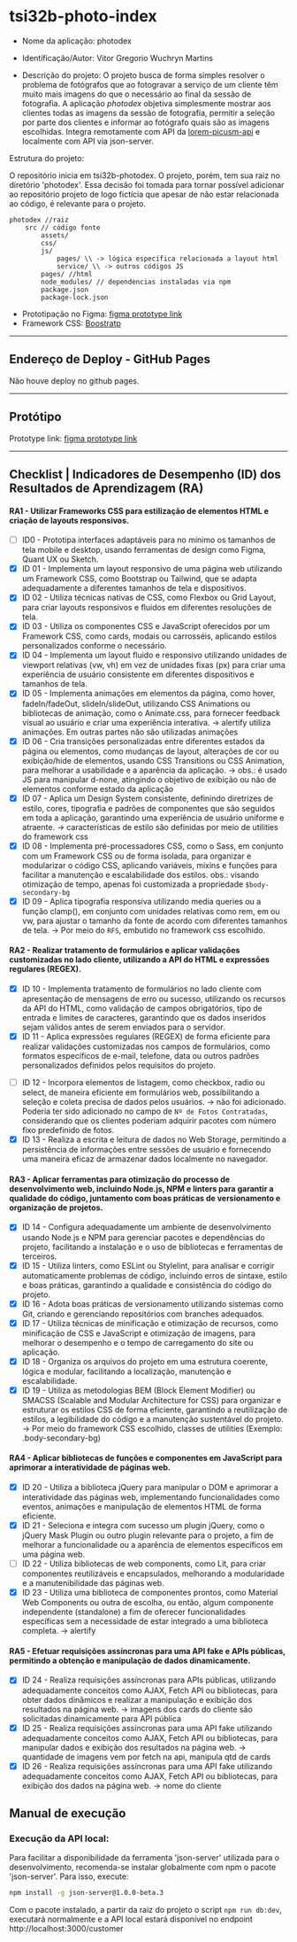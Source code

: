 # tsi32b-photo-index

- Nome da aplicação: photodex
- Identificação/Autor: Vitor Gregorio Wuchryn Martins

- Descrição do projeto: O projeto busca de forma simples resolver o problema de fotógrafos que ao fotogravar a serviço
de um cliente têm muito mais imagens do que o necessário ao final da sessão de fotografia. 
A aplicação *photodex* objetiva simplesmente mostrar aos clientes todas as imagens da sessão de fotografia, 
permitir a seleção por parte dos clientes e informar ao fotógrafo quais são as imagens escolhidas.
Integra remotamente com API da [lorem-picusm-api](https://publicapi.dev/lorem-picsum-api) e localmente com
API via json-server.

Estrutura do projeto:

O repositório inicia em tsi32b-photodex. O projeto, porém, 
tem sua raiz no diretório 'photodex'. 
Essa decisão foi tomada para tornar possível adicionar ao 
repositório projeto de logo fictícia que apesar de não estar relacionada
ao código, é relevante para o projeto.

```
photodex //raiz
    src // código fonte
        assets/
        css/
        js/
            pages/ \\ -> lógica específica relacionada a layout html
            service/ \\ -> outros códigos JS
        pages/ //html
        node_modules/ // dependencias instaladas via npm
        package.json 
        package-lock.json
```

- Prototipação no Figma: [figma prototype link](https://www.figma.com/design/lSxQBZqdWSeyPRiwx3xrzh/tsi32b---photodex?node-id=0-1&t=wLHccG77m77viV4l-1)
- Framework CSS: [Boostratp](https://getbootstrap.com/docs/5.3/getting-started/introduction/) 

---

## Endereço de Deploy - GitHub Pages

Não houve deploy no github pages.

---

## Protótipo

Prototype link: [figma prototype link](https://www.figma.com/design/lSxQBZqdWSeyPRiwx3xrzh/tsi32b---photodex?node-id=0-1&t=wLHccG77m77viV4l-1)

---

## Checklist | Indicadores de Desempenho (ID) dos Resultados de Aprendizagem (RA)

#### RA1 - Utilizar Frameworks CSS para estilização de elementos HTML e criação de layouts responsivos.

- [ ] ID0 - Prototipa interfaces adaptáveis para no mínimo os tamanhos de tela mobile e desktop, usando ferramentas de design como Figma, Quant UX ou Sketch. 
- [x] ID 01 - Implementa um layout responsivo de uma página web utilizando um Framework CSS, como Bootstrap ou Tailwind, que se adapta adequadamente a diferentes tamanhos de tela e dispositivos.
- [x] ID 02 - Utiliza técnicas nativas de CSS, como Flexbox ou Grid Layout, para criar layouts responsivos e fluidos em diferentes resoluções de tela.
- [x] ID 03 - Utiliza os componentes CSS e JavaScript oferecidos por um Framework CSS, como cards, modais ou carrosséis, aplicando estilos personalizados conforme o necessário.
- [x] ID 04 - Implementa um layout fluido e responsivo utilizando unidades de viewport relativas (vw, vh) em vez de unidades fixas (px) para criar uma experiência de usuário consistente em diferentes dispositivos e tamanhos de tela.
- [x] ID 05 - Implementa animações em elementos da página, como hover, fadeIn/fadeOut, slideIn/slideOut, utilizando CSS Animations ou bibliotecas de animação, como o Animate.css, para fornecer feedback visual ao usuário e criar uma experiência interativa. -> alertify utiliza animações. Em outras partes não são utilizadas animações
- [x] ID 06 - Cria transições personalizadas entre diferentes estados da página ou elementos, como mudanças de layout, alterações de cor ou exibição/hide de elementos, usando CSS Transitions ou CSS Animation, para melhorar a usabilidade e a aparência da aplicação. -> obs.: é usado JS para manipular d-none, atingindo o objetivo de exibição ou não de elementos conforme estado da aplicação
- [x] ID 07 - Aplica um Design System consistente, definindo diretrizes de estilo, cores, tipografia e padrões de componentes que são seguidos em toda a aplicação, garantindo uma experiência de usuário uniforme e atraente. -> características de estilo são definidas por meio de utilities do framework css
- [x] ID 08 - Implementa pré-processadores CSS, como o Sass, em conjunto com um Framework CSS ou de forma isolada, para organizar e modularizar o código CSS, aplicando variáveis, mixins e funções para facilitar a manutenção e escalabilidade dos estilos. obs.: visando otimização de tempo, apenas foi customizada a propriedade `$body-secondary-bg`
- [x] ID 09 - Aplica tipografia responsiva utilizando media queries ou a função clamp(), em conjunto com unidades relativas como rem, em ou vw, para ajustar o tamanho da fonte de acordo com diferentes tamanhos de tela. -> Por meio do `RFS`, embutido no framework css escolhido.

#### RA2 - Realizar tratamento de formulários e aplicar validações customizadas no lado cliente, utilizando a API do HTML e expressões regulares (REGEX).

- [x] ID 10 - Implementa tratamento de formulários no lado cliente com apresentação de mensagens de erro ou sucesso, utilizando os recursos da API do HTML, como validação de campos obrigatórios, tipo de entrada e limites de caracteres, garantindo que os dados inseridos sejam válidos antes de serem enviados para o servidor.
- [x] ID 11 - Aplica expressões regulares (REGEX) de forma eficiente para realizar validações customizadas nos campos de formulários, como formatos específicos de e-mail, telefone, data ou outros padrões personalizados definidos pelos requisitos do projeto.

[//]: # (adicionar select em listagem para eventual próxima versão do projeto.)
- [ ] ID 12 - Incorpora elementos de listagem, como checkbox, radio ou select, de maneira eficiente em formulários web, possibilitando a seleção e coleta precisa de dados pelos usuários. -> não foi adicionado. Poderia ter sido adicionado no campo de `Nº de Fotos Contratadas`, considerando que os clientes poderiam adquirir pacotes com número fixo predefinido de fotos. 
- [x] ID 13 - Realiza a escrita e leitura de dados no Web Storage, permitindo a persistência de informações entre sessões de usuário e fornecendo uma maneira eficaz de armazenar dados localmente no navegador.

#### RA3 - Aplicar ferramentas para otimização do processo de desenvolvimento web, incluindo Node.js, NPM e linters para garantir a qualidade do código, juntamento com boas práticas de versionamento e organização de projetos.

- [x] ID 14 - Configura adequadamente um ambiente de desenvolvimento usando Node.js e NPM para gerenciar pacotes e dependências do projeto, facilitando a instalação e o uso de bibliotecas e ferramentas de terceiros.
- [x] ID 15 - Utiliza linters, como ESLint ou Stylelint, para analisar e corrigir automaticamente problemas de código, incluindo erros de sintaxe, estilo e boas práticas, garantindo a qualidade e consistência do código do projeto.
- [x] ID 16 - Adota boas práticas de versionamento utilizando sistemas como Git, criando e gerenciando repositórios com branches adequados.
- [x] ID 17 - Utiliza técnicas de minificação e otimização de recursos, como minificação de CSS e JavaScript e otimização de imagens, para melhorar o desempenho e o tempo de carregamento do site ou aplicação.
- [x] ID 18 - Organiza os arquivos do projeto em uma estrutura coerente, lógica e modular, facilitando a localização, manutenção e escalabilidade.
- [X] ID 19 - Utiliza as metodologias BEM (Block Element Modifier) ou SMACSS (Scalable and Modular Architecture for CSS) para organizar e estruturar os estilos CSS de forma eficiente, garantindo a reutilização de estilos, a legibilidade do código e a manutenção sustentável do projeto. -> Por meio do framework CSS escolhido, classes de utilities (Exemplo: .body-secondary-bg)

#### RA4 - Aplicar bibliotecas de funções e componentes em JavaScript para aprimorar a interatividade de páginas web.

- [x] ID 20 - Utiliza a biblioteca jQuery para manipular o DOM e aprimorar a interatividade das páginas web, implementando funcionalidades como eventos, animações e manipulação de elementos HTML de forma eficiente.
- [x] ID 21 - Seleciona e integra com sucesso um plugin jQuery, como o jQuery Mask Plugin ou outro plugin relevante para o projeto, a fim de melhorar a funcionalidade ou a aparência de elementos específicos em uma página web.
- [ ] ID 22 - Utiliza bibliotecas de web components, como Lit, para criar componentes reutilizáveis e encapsulados, melhorando a modularidade e a manutenibilidade das páginas web.
- [x] ID 23 - Utiliza uma biblioteca de componentes prontos, como Material Web Components ou outra de escolha, ou então, algum componente independente (standalone) a fim de oferecer funcionalidades específicas sem a necessidade de estar integrado a uma biblioteca completa. -> alertify

#### RA5 - Efetuar requisições assíncronas para uma API fake e APIs públicas, permitindo a obtenção e manipulação de dados dinamicamente.

- [x] ID 24 - Realiza requisições assíncronas para APIs públicas, utilizando adequadamente conceitos como AJAX, Fetch API ou bibliotecas, para obter dados dinâmicos e realizar a manipulação e exibição dos resultados na página web. -> imagens dos cards do cliente são solicitadas dinamicamente para API pública
- [x] ID 25 - Realiza requisições assíncronas para uma API fake utilizando adequadamente conceitos como AJAX, Fetch API ou bibliotecas, para manipular dados e exibição dos resultados na página web. -> quantidade de imagens vem por fetch na api, manipula qtd de cards
- [x] ID 26 - Realiza requisições assíncronas para uma API fake utilizando adequadamente conceitos como AJAX, Fetch API ou bibliotecas, para exibição dos dados na página web. -> nome do cliente 

## Manual de execução


### Execução da API local:

Para facilitar a disponibilidade da ferramenta 
'json-server' utilizada para o desenvolvimento, recomenda-se
instalar globalmente com npm o pacote 'json-server'.
Para isso, execute:

```bash
npm install -g json-server@1.0.0-beta.3
```
Com o pacote instalado, a partir da raiz do projeto o script `npm run db:dev`, 
executará normalmente e a API local estará disponível no endpoint http://localhost:3000/customer 




